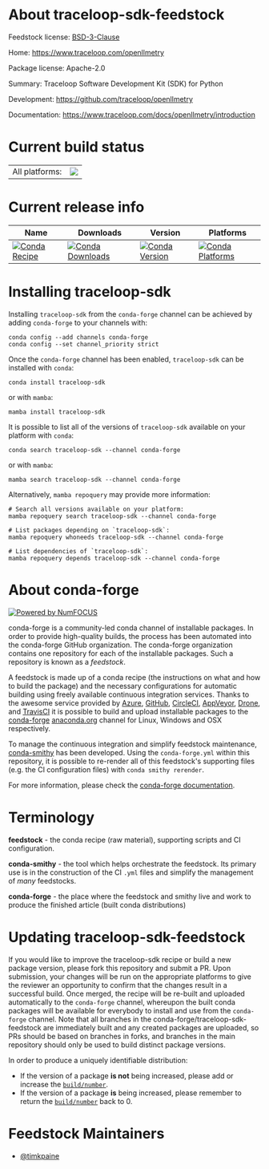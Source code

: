 About traceloop-sdk-feedstock
=============================

Feedstock license: [BSD-3-Clause](https://github.com/conda-forge/traceloop-sdk-feedstock/blob/main/LICENSE.txt)

Home: https://www.traceloop.com/openllmetry

Package license: Apache-2.0

Summary: Traceloop Software Development Kit (SDK) for Python

Development: https://github.com/traceloop/openllmetry

Documentation: https://www.traceloop.com/docs/openllmetry/introduction

Current build status
====================


<table><tr><td>All platforms:</td>
    <td>
      <a href="https://dev.azure.com/conda-forge/feedstock-builds/_build/latest?definitionId=25175&branchName=main">
        <img src="https://dev.azure.com/conda-forge/feedstock-builds/_apis/build/status/traceloop-sdk-feedstock?branchName=main">
      </a>
    </td>
  </tr>
</table>

Current release info
====================

| Name | Downloads | Version | Platforms |
| --- | --- | --- | --- |
| [![Conda Recipe](https://img.shields.io/badge/recipe-traceloop--sdk-green.svg)](https://anaconda.org/conda-forge/traceloop-sdk) | [![Conda Downloads](https://img.shields.io/conda/dn/conda-forge/traceloop-sdk.svg)](https://anaconda.org/conda-forge/traceloop-sdk) | [![Conda Version](https://img.shields.io/conda/vn/conda-forge/traceloop-sdk.svg)](https://anaconda.org/conda-forge/traceloop-sdk) | [![Conda Platforms](https://img.shields.io/conda/pn/conda-forge/traceloop-sdk.svg)](https://anaconda.org/conda-forge/traceloop-sdk) |

Installing traceloop-sdk
========================

Installing `traceloop-sdk` from the `conda-forge` channel can be achieved by adding `conda-forge` to your channels with:

```
conda config --add channels conda-forge
conda config --set channel_priority strict
```

Once the `conda-forge` channel has been enabled, `traceloop-sdk` can be installed with `conda`:

```
conda install traceloop-sdk
```

or with `mamba`:

```
mamba install traceloop-sdk
```

It is possible to list all of the versions of `traceloop-sdk` available on your platform with `conda`:

```
conda search traceloop-sdk --channel conda-forge
```

or with `mamba`:

```
mamba search traceloop-sdk --channel conda-forge
```

Alternatively, `mamba repoquery` may provide more information:

```
# Search all versions available on your platform:
mamba repoquery search traceloop-sdk --channel conda-forge

# List packages depending on `traceloop-sdk`:
mamba repoquery whoneeds traceloop-sdk --channel conda-forge

# List dependencies of `traceloop-sdk`:
mamba repoquery depends traceloop-sdk --channel conda-forge
```


About conda-forge
=================

[![Powered by
NumFOCUS](https://img.shields.io/badge/powered%20by-NumFOCUS-orange.svg?style=flat&colorA=E1523D&colorB=007D8A)](https://numfocus.org)

conda-forge is a community-led conda channel of installable packages.
In order to provide high-quality builds, the process has been automated into the
conda-forge GitHub organization. The conda-forge organization contains one repository
for each of the installable packages. Such a repository is known as a *feedstock*.

A feedstock is made up of a conda recipe (the instructions on what and how to build
the package) and the necessary configurations for automatic building using freely
available continuous integration services. Thanks to the awesome service provided by
[Azure](https://azure.microsoft.com/en-us/services/devops/), [GitHub](https://github.com/),
[CircleCI](https://circleci.com/), [AppVeyor](https://www.appveyor.com/),
[Drone](https://cloud.drone.io/welcome), and [TravisCI](https://travis-ci.com/)
it is possible to build and upload installable packages to the
[conda-forge](https://anaconda.org/conda-forge) [anaconda.org](https://anaconda.org/)
channel for Linux, Windows and OSX respectively.

To manage the continuous integration and simplify feedstock maintenance,
[conda-smithy](https://github.com/conda-forge/conda-smithy) has been developed.
Using the ``conda-forge.yml`` within this repository, it is possible to re-render all of
this feedstock's supporting files (e.g. the CI configuration files) with ``conda smithy rerender``.

For more information, please check the [conda-forge documentation](https://conda-forge.org/docs/).

Terminology
===========

**feedstock** - the conda recipe (raw material), supporting scripts and CI configuration.

**conda-smithy** - the tool which helps orchestrate the feedstock.
                   Its primary use is in the construction of the CI ``.yml`` files
                   and simplify the management of *many* feedstocks.

**conda-forge** - the place where the feedstock and smithy live and work to
                  produce the finished article (built conda distributions)


Updating traceloop-sdk-feedstock
================================

If you would like to improve the traceloop-sdk recipe or build a new
package version, please fork this repository and submit a PR. Upon submission,
your changes will be run on the appropriate platforms to give the reviewer an
opportunity to confirm that the changes result in a successful build. Once
merged, the recipe will be re-built and uploaded automatically to the
`conda-forge` channel, whereupon the built conda packages will be available for
everybody to install and use from the `conda-forge` channel.
Note that all branches in the conda-forge/traceloop-sdk-feedstock are
immediately built and any created packages are uploaded, so PRs should be based
on branches in forks, and branches in the main repository should only be used to
build distinct package versions.

In order to produce a uniquely identifiable distribution:
 * If the version of a package **is not** being increased, please add or increase
   the [``build/number``](https://docs.conda.io/projects/conda-build/en/latest/resources/define-metadata.html#build-number-and-string).
 * If the version of a package **is** being increased, please remember to return
   the [``build/number``](https://docs.conda.io/projects/conda-build/en/latest/resources/define-metadata.html#build-number-and-string)
   back to 0.

Feedstock Maintainers
=====================

* [@timkpaine](https://github.com/timkpaine/)

